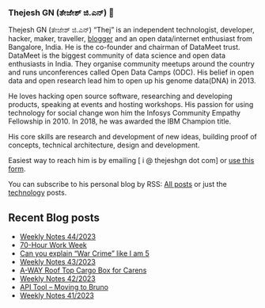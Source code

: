 ### Thejesh GN (ತೇಜೇಶ್ ಜಿ.ಎನ್) 👋

Thejesh GN (ತೇಜೇಶ್ ಜಿ.ಎನ್) “Thej” is an independent technologist, developer, hacker, maker, traveller, [blogger](https://thejeshgn.com/) and an open data/internet enthusiast from Bangalore, India. He is the co-founder and chairman of DataMeet trust. DataMeet is the biggest community of data science and open data enthusiasts in India. They organise community meetups around the country and runs unconferences called Open Data Camps (ODC). His belief in open data and open research lead him to open up his genome data(DNA) in 2013.

He loves hacking open source software, researching and developing products, speaking at events and hosting workshops. His passion for using technology for social change won him the Infosys Community Empathy Fellowship in 2010. In 2018, he was awarded the IBM Champion title.

His core skills are research and development of new ideas, building proof of concepts, technical architecture, design and development.

Easiest way to reach him is by emailing [ i @ thejeshgn dot com] or [use this form](https://thejeshgn.com/contact/).

You can subscribe to his personal blog by RSS: [All posts](https://feeds.thejeshgn.com/thejeshgn) or just the [technology](https://feeds.thejeshgn.com/technology) posts.

## Recent Blog posts
<!-- BLOG-POST-LIST:START -->
- [Weekly Notes 44/2023](https://thejeshgn.com/2023/11/03/weekly-notes-44-2023/)
- [70-Hour Work Week](https://thejeshgn.com/2023/11/01/70-hour-work-week/)
- [Can you explain “War Crime” like I am 5](https://thejeshgn.com/2023/10/31/can-you-explain-war-crime-like-i-am-5/)
- [Weekly Notes 43/2023](https://thejeshgn.com/2023/10/27/weekly-notes-43-2023/)
- [A-WAY Roof Top Cargo Box for Carens](https://thejeshgn.com/2023/10/26/a-way-roof-top-cargo-box-for-carens/)
- [Weekly Notes 42/2023](https://thejeshgn.com/2023/10/21/weekly-notes-42-2023/)
- [API Tool – Moving to Bruno](https://thejeshgn.com/2023/10/19/api-tool-moving-to-bruno/)
- [Weekly Notes 41/2023](https://thejeshgn.com/2023/10/13/weekly-notes-41-2023/)
<!-- BLOG-POST-LIST:END -->
